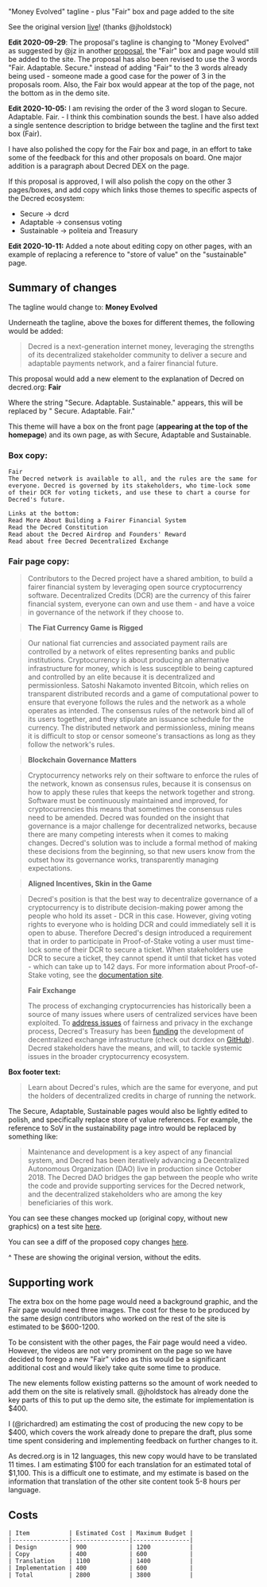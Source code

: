 "Money Evolved" tagline - plus "Fair" box and page added to the site

See the original version [live](https://dcrweb.jamieholdstock.com/)! (thanks @jholdstock)

**Edit 2020-09-29**: The proposal's tagline is changing to "Money Evolved" as suggested by @jz in another [proposal](https://proposals.decred.org/proposals/4532397), the "Fair" box and page would still be added to the site. The proposal has also been revised to use the 3 words "Fair. Adaptable. Secure." instead of adding "Fair" to the 3 words already being used - someone made a good case for the power of 3 in the proposals room. Also, the Fair box would appear at the top of the page, not the bottom as in the demo site.

**Edit 2020-10-05:** I am revising the order of the 3 word slogan to Secure. Adaptable. Fair. - I think this combination sounds the best. I have also added a single sentence description to bridge between the tagline and the first text box (Fair). 

I have also polished the copy for the Fair box and page, in an effort to take some of the feedback for this and other proposals on board. One major addition is a paragraph about Decred DEX on the page.

If this proposal is approved, I will also polish the copy on the other 3 pages/boxes, and add copy which links those themes to specific aspects of the Decred ecosystem:

* Secure -> dcrd
* Adaptable -> consensus voting
* Sustainable -> politeia and Treasury

**Edit 2020-10-11:** Added a note about editing copy on other pages, with an example of replacing a reference to "store of value" on the "sustainable" page. 

## Summary of changes

The tagline would change to: **Money Evolved**

Underneath the tagline, above the boxes for different themes, the following would be added:

> Decred is a next-generation internet money, leveraging the strengths of its decentralized stakeholder community to deliver a secure and adaptable payments network, and a fairer financial future.

This proposal would add a new element to the explanation of Decred on decred.org: **Fair**

Where the string "Secure. Adaptable. Sustainable." appears, this will be replaced by " Secure. Adaptable. Fair."

This theme will have a box on the front page (**appearing at the top of the homepage**) and its own page, as with Secure, Adaptable and Sustainable.

### Box copy:

```
Fair
The Decred network is available to all, and the rules are the same for everyone. Decred is governed by its stakeholders, who time-lock some of their DCR for voting tickets, and use these to chart a course for Decred's future.

Links at the bottom:
Read More About Building a Fairer Financial System
Read the Decred Constitution
Read about the Decred Airdrop and Founders' Reward
Read about free Decred Decentralized Exchange
```

### Fair page copy:

> Contributors to the Decred project have a shared ambition, to build a fairer financial system by leveraging open source cryptocurrency software. Decentralized Credits (DCR) are the currency of this fairer financial system, everyone can own and use them - and have a voice in governance of the network if they choose to.

> **The Fiat Currency Game is Rigged**

> Our national fiat currencies and associated payment rails are controlled by a network of elites representing banks and public institutions. Cryptocurrency is about producing an alternative infrastructure for money, which is less susceptible to being captured and controlled by an elite because it is decentralized and permissionless. Satoshi Nakamoto invented Bitcoin, which relies on transparent distributed records and a game of computational power to ensure that everyone follows the rules and the network as a whole operates as intended. The consensus rules of the network bind all of its users together, and they stipulate an issuance schedule for the currency. The distributed network and permissionless, mining means it is difficult to stop or censor someone's transactions as long as they follow the network's rules.

> **Blockchain Governance Matters**

> Cryptocurrency networks rely on their software to enforce the rules of the network, known as consensus rules, because it is consensus on how to apply these rules that keeps the network together and strong. Software must be continuously maintained and improved, for cryptocurrencies this means that sometimes the consensus rules need to be amended. Decred was founded on the insight that governance is a major challenge for decentralized networks, because there are many competing interests when it comes to making changes. Decred's solution was to include a formal method of making these decisions from the beginning, so that new users know from the outset how its governance works, transparently managing expectations.

> **Aligned Incentives, Skin in the Game**

> Decred's position is that the best way to decentralize governance of a cryptocurrency is to distribute decision-making power among the people who hold its asset - DCR in this case. However, giving voting rights to everyone who is holding DCR and could immediately sell it is open to abuse. Therefore Decred's design introduced a requirement that in order to participate in Proof-of-Stake voting a user must time-lock some of their DCR to secure a ticket. When stakeholders use DCR to secure a ticket, they cannot spend it until that ticket has voted - which can take up to 142 days. For more information about Proof-of-Stake voting, see the [documentation site](https://docs.decred.org/proof-of-stake/overview/).
>
> **Fair Exchange**
>
> The process of exchanging cryptocurrencies has historically been a source of many issues where users of centralized services have been exploited. To [address issues](https://blog.decred.org/2018/06/05/A-New-Kind-of-DEX/) of fairness and privacy in the exchange process, Decred's Treasury has been [funding](https://proposals.decred.org/proposals/417607a) the development of decentralized exchange infrastructure (check out dcrdex on [GitHub](https://github.com/decred/dcrdex/)). Decred stakeholders have the means, and will, to tackle systemic issues in the broader cryptocurrency ecosystem.

**Box footer text:**

> Learn about Decred's rules, which are the same for everyone, and put the holders of decentralized credits in charge of running the network.

The Secure, Adaptable, Sustainable pages would also be lightly edited to polish, and specifically replace store of value references. For example, the reference to SoV in the sustainability page intro would be replaced by something like:

> Maintenance and development is a key aspect of any financial system, and Decred has been iteratively advancing a Decentralized Autonomous Organization (DAO) live in production since October 2018. The Decred DAO bridges the gap between the people who write the code and provide supporting services for the Decred network, and the decentralized stakeholders who are among the key beneficiaries of this work.

You can see these changes mocked up (original copy, without new graphics) on a test site [here](https://dcrweb.jamieholdstock.com/).

You can see a diff of the proposed copy changes [here](https://github.com/decred/dcrweb/compare/master...jholdstock:fair?expand=1).

^ These are showing the original version, without the edits.

## Supporting work

The extra box on the home page would need a background graphic, and the Fair page would need three images. The cost for these to be produced by the same design contributors who worked on the rest of the site is estimated to be $600-1200.

To be consistent with the other pages, the Fair page would need a video. However, the videos are not very prominent on the page so we have decided to forego a new "Fair" video as this would be a significant additional cost and would likely take quite some time to produce.

The new elements follow existing patterns so the amount of work needed to add them on the site is relatively small. @jholdstock has already done the key parts of this to put up the demo site, the estimate for implementation is $400.

I (@richardred) am estimating the cost of producing the new copy to be $400, which covers the work already done to prepare the draft, plus some time spent considering and implementing feedback on further changes to it.

As decred.org is in 12 languages, this new copy would have to be translated 11 times. I am estimating $100 for each translation for an estimated total of $1,100. This is a difficult one to estimate, and my estimate is based on the information that translation of the other site content took 5-8 hours per language.

## Costs

```
| Item           | Estimated Cost | Maximum Budget |
|----------------|----------------|----------------|
| Design         | 900            | 1200           |
| Copy           | 400            | 600            |
| Translation    | 1100           | 1400           |
| Implementation | 400            | 600            |
| Total          | 2800           | 3800           |
```